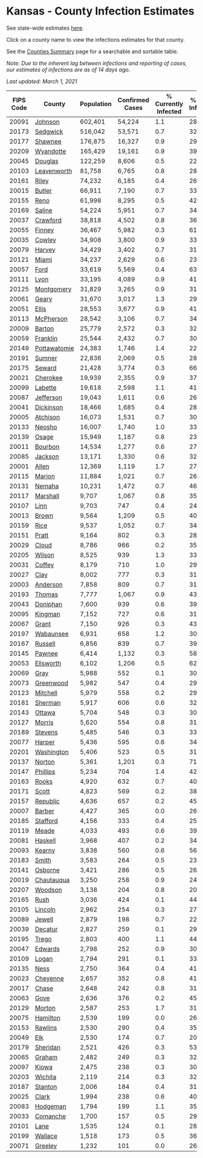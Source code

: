 # Kansas - County Infection Estimates

See state-wide estimates [here](/infections/us-ks).

Click on a county name to view the infections estimates for that county.

See the [Counties Summary](/infections/summary-counties) page for a searchable and sortable table.

*Note: Due to the inherent lag between infections and reporting of cases, our estimates of infections are as of 14 days ago.*

*Last updated: March 1, 2021*

|   FIPS Code |                       County |   Population |   Confirmed Cases |   % Currently Infected |   % Total Infected |
|-------------|------------------------------|--------------|-------------------|------------------------|--------------------|
|       20091 |           [Johnson](johnson) |      602,401 |            54,224 |                    1.1 |               28.5 |
|       20173 |         [Sedgwick](sedgwick) |      516,042 |            53,571 |                    0.7 |               32.9 |
|       20177 |           [Shawnee](shawnee) |      176,875 |            16,327 |                    0.9 |               29.3 |
|       20209 |       [Wyandotte](wyandotte) |      165,429 |            19,161 |                    0.9 |               39.1 |
|       20045 |           [Douglas](douglas) |      122,259 |             8,606 |                    0.5 |               22.4 |
|       20103 |   [Leavenworth](leavenworth) |       81,758 |             6,765 |                    0.8 |               28.9 |
|       20161 |               [Riley](riley) |       74,232 |             6,185 |                    0.4 |               26.7 |
|       20015 |             [Butler](butler) |       66,911 |             7,190 |                    0.7 |               33.6 |
|       20155 |                 [Reno](reno) |       61,998 |             8,295 |                    0.5 |               42.7 |
|       20169 |             [Saline](saline) |       54,224 |             5,951 |                    0.7 |               34.4 |
|       20037 |         [Crawford](crawford) |       38,818 |             4,502 |                    0.8 |               36.6 |
|       20055 |             [Finney](finney) |       36,467 |             5,982 |                    0.3 |               61.0 |
|       20035 |             [Cowley](cowley) |       34,908 |             3,800 |                    0.9 |               33.8 |
|       20079 |             [Harvey](harvey) |       34,429 |             3,402 |                    0.7 |               31.5 |
|       20121 |               [Miami](miami) |       34,237 |             2,629 |                    0.6 |               23.8 |
|       20057 |                 [Ford](ford) |       33,619 |             5,569 |                    0.4 |               63.7 |
|       20111 |                 [Lyon](lyon) |       33,195 |             4,089 |                    0.9 |               41.9 |
|       20125 |     [Montgomery](montgomery) |       31,829 |             3,265 |                    0.9 |               31.6 |
|       20061 |               [Geary](geary) |       31,670 |             3,017 |                    1.3 |               29.1 |
|       20051 |               [Ellis](ellis) |       28,553 |             3,677 |                    0.9 |               41.0 |
|       20113 |       [McPherson](mcpherson) |       28,542 |             3,106 |                    0.7 |               34.5 |
|       20009 |             [Barton](barton) |       25,779 |             2,572 |                    0.3 |               32.1 |
|       20059 |         [Franklin](franklin) |       25,544 |             2,432 |                    0.7 |               30.1 |
|       20149 | [Pottawatomie](pottawatomie) |       24,383 |             1,746 |                    1.4 |               22.1 |
|       20191 |             [Sumner](sumner) |       22,836 |             2,069 |                    0.5 |               28.1 |
|       20175 |             [Seward](seward) |       21,428 |             3,774 |                    0.3 |               66.7 |
|       20021 |         [Cherokee](cherokee) |       19,939 |             2,355 |                    0.9 |               37.1 |
|       20099 |           [Labette](labette) |       19,618 |             2,598 |                    1.1 |               41.5 |
|       20087 |       [Jefferson](jefferson) |       19,043 |             1,611 |                    0.6 |               26.7 |
|       20041 |       [Dickinson](dickinson) |       18,466 |             1,685 |                    0.4 |               28.5 |
|       20005 |         [Atchison](atchison) |       16,073 |             1,531 |                    0.7 |               30.3 |
|       20133 |             [Neosho](neosho) |       16,007 |             1,740 |                    1.0 |               33.8 |
|       20139 |               [Osage](osage) |       15,949 |             1,187 |                    0.8 |               23.3 |
|       20011 |           [Bourbon](bourbon) |       14,534 |             1,277 |                    0.6 |               27.6 |
|       20085 |           [Jackson](jackson) |       13,171 |             1,330 |                    0.6 |               32.6 |
|       20001 |               [Allen](allen) |       12,369 |             1,119 |                    1.7 |               27.4 |
|       20115 |             [Marion](marion) |       11,884 |             1,021 |                    0.7 |               26.8 |
|       20131 |             [Nemaha](nemaha) |       10,231 |             1,472 |                    0.7 |               46.3 |
|       20117 |         [Marshall](marshall) |        9,707 |             1,067 |                    0.8 |               35.0 |
|       20107 |                 [Linn](linn) |        9,703 |               747 |                    0.4 |               24.3 |
|       20013 |               [Brown](brown) |        9,564 |             1,209 |                    0.5 |               40.4 |
|       20159 |                 [Rice](rice) |        9,537 |             1,052 |                    0.7 |               34.6 |
|       20151 |               [Pratt](pratt) |        9,164 |               802 |                    0.3 |               28.1 |
|       20029 |               [Cloud](cloud) |        8,786 |               966 |                    0.2 |               35.5 |
|       20205 |             [Wilson](wilson) |        8,525 |               939 |                    1.3 |               33.9 |
|       20031 |             [Coffey](coffey) |        8,179 |               710 |                    1.0 |               29.1 |
|       20027 |                 [Clay](clay) |        8,002 |               777 |                    0.3 |               31.0 |
|       20003 |         [Anderson](anderson) |        7,858 |               809 |                    0.7 |               31.9 |
|       20193 |             [Thomas](thomas) |        7,777 |             1,067 |                    0.9 |               43.5 |
|       20043 |         [Doniphan](doniphan) |        7,600 |               939 |                    0.6 |               39.0 |
|       20095 |           [Kingman](kingman) |        7,152 |               727 |                    0.6 |               31.8 |
|       20067 |               [Grant](grant) |        7,150 |               926 |                    0.3 |               43.6 |
|       20197 |       [Wabaunsee](wabaunsee) |        6,931 |               658 |                    1.2 |               30.9 |
|       20167 |           [Russell](russell) |        6,856 |               839 |                    0.7 |               39.0 |
|       20145 |             [Pawnee](pawnee) |        6,414 |             1,132 |                    0.3 |               58.7 |
|       20053 |       [Ellsworth](ellsworth) |        6,102 |             1,206 |                    0.5 |               62.4 |
|       20069 |                 [Gray](gray) |        5,988 |               552 |                    0.1 |               30.8 |
|       20073 |       [Greenwood](greenwood) |        5,982 |               547 |                    0.4 |               29.0 |
|       20123 |         [Mitchell](mitchell) |        5,979 |               558 |                    0.2 |               29.7 |
|       20181 |           [Sherman](sherman) |        5,917 |               606 |                    0.6 |               32.7 |
|       20143 |             [Ottawa](ottawa) |        5,704 |               548 |                    0.3 |               30.3 |
|       20127 |             [Morris](morris) |        5,620 |               554 |                    0.8 |               31.0 |
|       20189 |           [Stevens](stevens) |        5,485 |               546 |                    0.3 |               33.0 |
|       20077 |             [Harper](harper) |        5,436 |               595 |                    0.6 |               34.4 |
|       20201 |     [Washington](washington) |        5,406 |               523 |                    0.5 |               31.1 |
|       20137 |             [Norton](norton) |        5,361 |             1,201 |                    0.3 |               71.9 |
|       20147 |         [Phillips](phillips) |        5,234 |               704 |                    1.4 |               42.7 |
|       20163 |               [Rooks](rooks) |        4,920 |               632 |                    0.7 |               40.8 |
|       20171 |               [Scott](scott) |        4,823 |               569 |                    0.2 |               38.1 |
|       20157 |         [Republic](republic) |        4,636 |               657 |                    0.2 |               45.6 |
|       20007 |             [Barber](barber) |        4,427 |               365 |                    0.0 |               26.3 |
|       20185 |         [Stafford](stafford) |        4,156 |               333 |                    0.4 |               25.8 |
|       20119 |               [Meade](meade) |        4,033 |               493 |                    0.6 |               39.8 |
|       20081 |           [Haskell](haskell) |        3,968 |               407 |                    0.2 |               34.2 |
|       20093 |             [Kearny](kearny) |        3,838 |               560 |                    0.6 |               56.3 |
|       20183 |               [Smith](smith) |        3,583 |               264 |                    0.5 |               23.5 |
|       20141 |           [Osborne](osborne) |        3,421 |               286 |                    0.5 |               26.0 |
|       20019 |     [Chautauqua](chautauqua) |        3,250 |               258 |                    0.9 |               24.7 |
|       20207 |           [Woodson](woodson) |        3,138 |               204 |                    0.8 |               20.4 |
|       20165 |                 [Rush](rush) |        3,036 |               424 |                    0.1 |               44.7 |
|       20105 |           [Lincoln](lincoln) |        2,962 |               254 |                    0.3 |               27.0 |
|       20089 |             [Jewell](jewell) |        2,879 |               198 |                    0.7 |               22.1 |
|       20039 |           [Decatur](decatur) |        2,827 |               259 |                    0.1 |               29.1 |
|       20195 |               [Trego](trego) |        2,803 |               400 |                    1.1 |               44.8 |
|       20047 |           [Edwards](edwards) |        2,798 |               252 |                    0.9 |               30.4 |
|       20109 |               [Logan](logan) |        2,794 |               291 |                    0.1 |               33.3 |
|       20135 |                 [Ness](ness) |        2,750 |               364 |                    0.4 |               41.9 |
|       20023 |         [Cheyenne](cheyenne) |        2,657 |               352 |                    0.8 |               41.4 |
|       20017 |               [Chase](chase) |        2,648 |               242 |                    0.8 |               31.9 |
|       20063 |                 [Gove](gove) |        2,636 |               376 |                    0.2 |               45.1 |
|       20129 |             [Morton](morton) |        2,587 |               253 |                    1.7 |               31.4 |
|       20075 |         [Hamilton](hamilton) |        2,539 |               199 |                    0.0 |               26.3 |
|       20153 |           [Rawlins](rawlins) |        2,530 |               290 |                    0.4 |               35.9 |
|       20049 |                   [Elk](elk) |        2,530 |               174 |                    0.7 |               20.8 |
|       20179 |         [Sheridan](sheridan) |        2,521 |               426 |                    0.3 |               53.6 |
|       20065 |             [Graham](graham) |        2,482 |               249 |                    0.3 |               32.3 |
|       20097 |               [Kiowa](kiowa) |        2,475 |               238 |                    0.3 |               30.1 |
|       20203 |           [Wichita](wichita) |        2,119 |               214 |                    0.3 |               32.3 |
|       20187 |           [Stanton](stanton) |        2,006 |               184 |                    0.4 |               31.1 |
|       20025 |               [Clark](clark) |        1,994 |               238 |                    0.6 |               40.3 |
|       20083 |         [Hodgeman](hodgeman) |        1,794 |               199 |                    1.1 |               35.2 |
|       20033 |         [Comanche](comanche) |        1,700 |               157 |                    0.5 |               29.5 |
|       20101 |                 [Lane](lane) |        1,535 |               124 |                    0.1 |               28.6 |
|       20199 |           [Wallace](wallace) |        1,518 |               173 |                    0.5 |               36.7 |
|       20071 |           [Greeley](greeley) |        1,232 |               101 |                    0.0 |               26.7 |